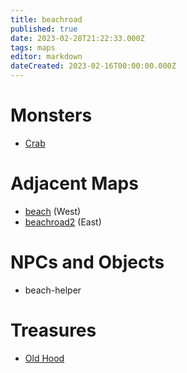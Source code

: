 ```yaml
---
title: beachroad
published: true
date: 2023-02-28T21:22:33.000Z
tags: maps
editor: markdown
dateCreated: 2023-02-16T00:00:00.000Z
---
```



# Monsters
 * [Crab](/monsters/crab)

# Adjacent Maps
 * [beach](/maps/beach) (West)
 * [beachroad2](/maps/beachroad2) (East)

# NPCs and Objects
 * beach-helper

# Treasures
 * [Old Hood](/items/old-hood)
